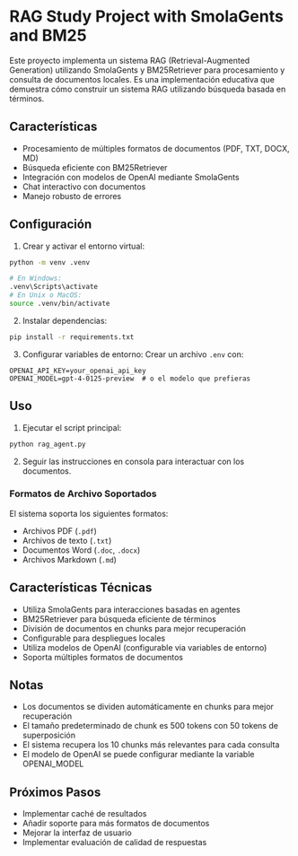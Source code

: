# RAG Study Project with SmolaGents and BM25

Este proyecto implementa un sistema RAG (Retrieval-Augmented Generation) utilizando SmolaGents y BM25Retriever para procesamiento y consulta de documentos locales. Es una implementación educativa que demuestra cómo construir un sistema RAG utilizando búsqueda basada en términos.

## Características

- Procesamiento de múltiples formatos de documentos (PDF, TXT, DOCX, MD)
- Búsqueda eficiente con BM25Retriever
- Integración con modelos de OpenAI mediante SmolaGents
- Chat interactivo con documentos
- Manejo robusto de errores

## Configuración

1. Crear y activar el entorno virtual:

```bash
python -m venv .venv

# En Windows:
.venv\Scripts\activate
# En Unix o MacOS:
source .venv/bin/activate
```

2. Instalar dependencias:

```bash
pip install -r requirements.txt
```

3. Configurar variables de entorno:
   Crear un archivo `.env` con:

```env
OPENAI_API_KEY=your_openai_api_key
OPENAI_MODEL=gpt-4-0125-preview  # o el modelo que prefieras
```

## Uso

1. Ejecutar el script principal:

```python
python rag_agent.py
```

2. Seguir las instrucciones en consola para interactuar con los documentos.

### Formatos de Archivo Soportados

El sistema soporta los siguientes formatos:

- Archivos PDF (`.pdf`)
- Archivos de texto (`.txt`)
- Documentos Word (`.doc`, `.docx`)
- Archivos Markdown (`.md`)

## Características Técnicas

- Utiliza SmolaGents para interacciones basadas en agentes
- BM25Retriever para búsqueda eficiente de términos
- División de documentos en chunks para mejor recuperación
- Configurable para despliegues locales
- Utiliza modelos de OpenAI (configurable via variables de entorno)
- Soporta múltiples formatos de documentos

## Notas

- Los documentos se dividen automáticamente en chunks para mejor recuperación
- El tamaño predeterminado de chunk es 500 tokens con 50 tokens de superposición
- El sistema recupera los 10 chunks más relevantes para cada consulta
- El modelo de OpenAI se puede configurar mediante la variable OPENAI_MODEL

## Próximos Pasos

- Implementar caché de resultados
- Añadir soporte para más formatos de documentos
- Mejorar la interfaz de usuario
- Implementar evaluación de calidad de respuestas
